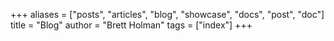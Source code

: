 +++
aliases = ["posts", "articles", "blog", "showcase", "docs", "post", "doc"]
title = "Blog"
author = "Brett Holman"
tags = ["index"]
+++
